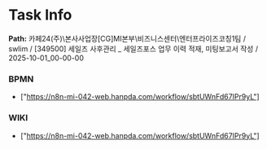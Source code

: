 # Task Info

**Path:** 카페24(주)\본사사업장\[CG]MI본부\비즈니스센터\엔터프라이즈코칭1팀 / swlim / [349500] 세일즈 사후관리 _ 세일즈포스 업무 이력 적재, 미팅보고서 작성 / 2025-10-01_00-00-00

### BPMN
- ["https://n8n-mi-042-web.hanpda.com/workflow/sbtUWnFd67IPr9yL"]

### WIKI
- ["https://n8n-mi-042-web.hanpda.com/workflow/sbtUWnFd67IPr9yL"]

